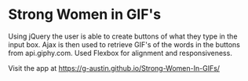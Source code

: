 # Strong Women in GIF's

Using jQuery the user is able to create buttons of what they type in the input box. Ajax is then used to retrieve GIF's of the words in the buttons from api.giphy.com. Used Flexbox for alignment and responsiveness. 

Visit the app at https://g-austin.github.io/Strong-Women-In-GIFs/
